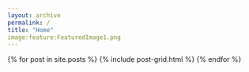 ```yaml
---
layout: archive
permalink: /
title: "Home"
image:feature:FeaturedImage1.png
---
```


<div class="tiles">
{% for post in site.posts %}
	{% include post-grid.html %}
{% endfor %}
</div><!-- /.tiles -->
